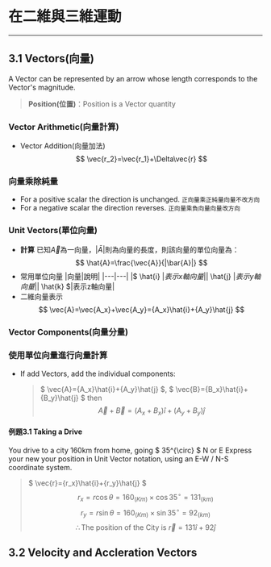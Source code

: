 # 在二維與三維運動

---

## 3.1 Vectors(向量)

A Vector can be represented by an arrow whose length corresponds to the Vector's magnitude.
> **Position(位置)**：Position is a Vector quantity

### Vector Arithmetic(向量計算)

* Vector Addition(向量加法)
$$ \vec{r_2}=\vec{r_1}+\Delta\vec{r} $$
<!-- 可以插一張圖 -->

### 向量乘除純量

* For a positive scalar the direction is unchanged.
`正向量乘正純量向量不改方向`
* For a negative scalar the direction reverses.
`正向量乘負向量向量改方向`

### Unit Vectors(單位向量)

* **計算**
已知$\vec{A}$為一向量，$|\bar{A}|$則為向量的長度，則該向量的單位向量為：
$$ \hat{A}=\frac{\vec{A}}{|\bar{A}|} $$
* 常用單位向量
  |向量|說明|
  |---|---|
  |$ \hat{i} $|表示x軸向量|
  |$ \hat{j} $|表示y軸向量|
  |$ \hat{k} $|表示z軸向量|
* 二維向量表示
$$ \vec{A}=\vec{A_x}+\vec{A_y}={A_x}\hat{i}+{A_y}\hat{j} $$

### Vector Components(向量分量)

### 使用單位向量進行向量計算

* If add Vectors, add the individual components: 
  >$ \vec{A}={A_x}\hat{i}+{A_y}\hat{j} $, $ \vec{B}={B_x}\hat{i}+{B_y}\hat{j} $
  >then
  >$$ \vec{A}+\vec{B}=({A_x}+{B_x})\hat{i}+({A_y}+{B_y})\hat{j} $$
<!-- 這邊可以插一張圖 -->

#### 例題3.1 Taking a Drive

You drive to a city 160km from home, going $ 35^{\circ} $ N or E
Express your new your position in Unit Vector notation, using an E-W / N-S coordinate system.
> $ \vec{r}={r_x}\hat{i}+{r_y}\hat{j} $ $$ {r_x}=r\cos \theta=160_{(Km)}\times \cos 35^{\circ}=131_{(km)} $$ $$ {r_y}=r\sin \theta=160_{(Km)}\times \sin 35^{\circ}=92_{(km)} $$ $$ \therefore \text{The position of the City is }\vec{r}=131\hat{i}+92\hat{j} $$

## 3.2 Velocity and Accleration Vectors

